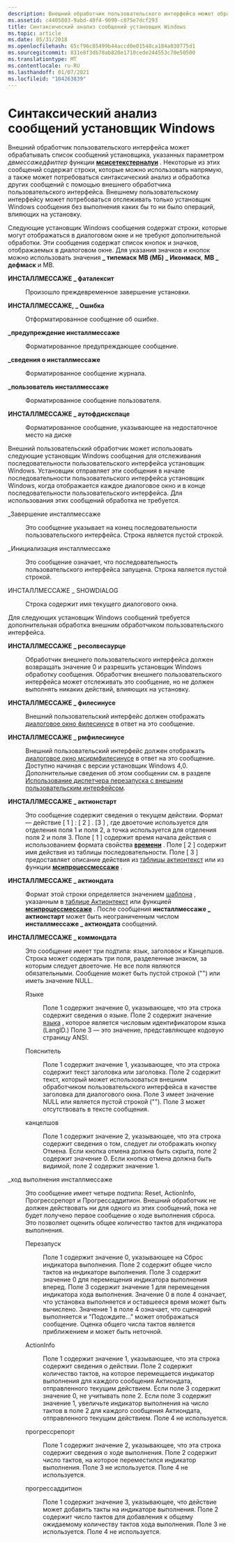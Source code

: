 ```yaml
---
description: Внешний обработчик пользовательского интерфейса может обрабатывать список сообщений установщика, указанных параметром Двмессажедфилтер функции Мсисетекстерналуи.
ms.assetid: c4405803-9abd-40f4-9090-c075e7dcf293
title: Синтаксический анализ сообщений установщик Windows
ms.topic: article
ms.date: 05/31/2018
ms.openlocfilehash: 65cf96c85499b44accd0e01548ca184a030775d1
ms.sourcegitcommit: 831e8f3db78ab820e1710cede244553c70e50500
ms.translationtype: MT
ms.contentlocale: ru-RU
ms.lasthandoff: 01/07/2021
ms.locfileid: "104263839"
---
```

# <a name="parsing-windows-installer-messages"></a>Синтаксический анализ сообщений установщик Windows

Внешний обработчик пользовательского интерфейса может обрабатывать список сообщений установщика, указанных параметром *двмессажедфилтер* функции [**мсисетекстерналуи**](/windows/desktop/api/Msi/nf-msi-msisetexternaluia) . Некоторые из этих сообщений содержат строки, которые можно использовать напрямую, а также может потребоваться синтаксический анализ и обработка других сообщений с помощью внешнего обработчика пользовательского интерфейса. Внешнему пользовательскому интерфейсу может потребоваться отслеживать только установщик Windows сообщения без выполнения каких бы то ни было операций, влияющих на установку.

Следующие установщик Windows сообщения содержат строки, которые могут отображаться в диалоговом окне и не требуют дополнительной обработки. Эти сообщения содержат список кнопок и значков, отображаемых в диалоговом окне. Для указания значков и кнопок можно использовать значения **\_ типемаск** **MB (МБ) \_ Иконмаск**, **MB \_ дефмаск** и MB.

<dl> <dt>

<span id="INSTALLMESSAGE_FATALEXIT"></span><span id="installmessage_fatalexit"></span>**ИНСТАЛЛМЕССАЖЕ \_ фаталексит**
</dt> <dd>

Произошло преждевременное завершение установки.

</dd> <dt>

<span id="INSTALLMESSAGE_ERROR"></span><span id="installmessage_error"></span>**ИНСТАЛЛМЕССАЖЕ, \_ Ошибка**
</dt> <dd>

Отформатированное сообщение об ошибке.

</dd> <dt>

<span id="INSTALLMESSAGE_WARNING"></span><span id="installmessage_warning"></span>**\_предупреждение инсталлмессаже**
</dt> <dd>

Форматированное предупреждающее сообщение.

</dd> <dt>

<span id="INSTALLMESSAGE_INFO"></span><span id="installmessage_info"></span>**\_сведения о инсталлмессаже**
</dt> <dd>

Форматированное сообщение журнала.

</dd> <dt>

<span id="INSTALLMESSAGE_USER"></span><span id="installmessage_user"></span>**\_пользователь инсталлмессаже**
</dt> <dd>

Форматированное сообщение пользователя.

</dd> <dt>

<span id="INSTALLMESSAGE_OUTOFDISKSPACE"></span><span id="installmessage_outofdiskspace"></span>**ИНСТАЛЛМЕССАЖЕ \_ аутофдискспаце**
</dt> <dd>

Форматированное сообщение, указывающее на недостаточное место на диске

</dd> </dl>

Внешний пользовательский обработчик может использовать следующие установщик Windows сообщения для отслеживания последовательности пользовательского интерфейса установщик Windows. Установщик отправляет эти сообщения в начале последовательности пользовательского интерфейса установщик Windows, когда отображается каждое диалоговое окно и в конце последовательности пользовательского интерфейса. Для использования этих сообщений обработка не требуется.

<dl> <dt>

<span id="INSTALLMESSAGE_TERMINATE"></span><span id="installmessage_terminate"></span>\_Завершение инсталлмессаже
</dt> <dd>

Это сообщение указывает на конец последовательности пользовательского интерфейса. Строка является пустой строкой.

</dd> <dt>

<span id="INSTALLMESSAGE_INITIALIZE"></span><span id="installmessage_initialize"></span>\_Инициализация инсталлмессаже
</dt> <dd>

Это сообщение означает, что последовательность пользовательского интерфейса запущена. Строка является пустой строкой.

</dd> <dt>

<span id="INSTALLMESSAGE_SHOWDIALOG"></span><span id="installmessage_showdialog"></span>ИНСТАЛЛМЕССАЖЕ \_ SHOWDIALOG
</dt> <dd>

Строка содержит имя текущего диалогового окна.

</dd> </dl>

Для следующих установщик Windows сообщений требуется дополнительная обработка внешним обработчиком пользовательского интерфейса.

<dl> <dt>

<span id="INSTALLMESSAGE_RESOLVESOURCE"></span><span id="installmessage_resolvesource"></span>**ИНСТАЛЛМЕССАЖЕ \_ ресолвесаурце**
</dt> <dd>

Обработчик внешнего пользовательского интерфейса должен возвращать значение 0 и разрешить установщик Windows обработку сообщения. Обработчик внешнего пользовательского интерфейса может отслеживать это сообщение, но не должен выполнять никаких действий, влияющих на установку.

</dd> <dt>

<span id="INSTALLMESSAGE_FILESINUSE"></span><span id="installmessage_filesinuse"></span>**ИНСТАЛЛМЕССАЖЕ \_ филесинусе**
</dt> <dd>

Внешний пользовательский интерфейс должен отображать [диалоговое окно филесинусе](filesinuse-dialog.md) в ответ на это сообщение.

</dd> <dt>

<span id="INSTALLMESSAGE_RMFILESINUSE"></span><span id="installmessage_rmfilesinuse"></span>**ИНСТАЛЛМЕССАЖЕ \_ рмфилесинусе**
</dt> <dd>

Внешний пользовательский интерфейс должен отображать [диалоговое окно мсирмфилесинусе](msirmfilesinuse-dialog.md) в ответ на это сообщение. Доступно начиная с версии установщик Windows 4,0. Дополнительные сведения об этом сообщении см. в разделе [Использование диспетчера перезапуска с внешним пользовательским интерфейсом](using-restart-manager-with-an-external-ui-.md).

</dd> <dt>

<span id="INSTALLMESSAGE_ACTIONSTART"></span><span id="installmessage_actionstart"></span>**ИНСТАЛЛМЕССАЖЕ \_ актионстарт**
</dt> <dd>

Это сообщение содержит сведения о текущем действии. Формат — действие \[ 1 \] : \[ 2 \] . \[3 \] , где двоеточие используется для отделения поля 1 и поля 2, а точка используется для отделения поля 2 и поля 3. Поле \[ 1 \] содержит время начала действия с использованием формата свойства [**времени**](time.md) . Поле \[ 2 \] содержит имя действия из таблицы последовательности. Поле \[ 3 \] предоставляет описание действия из [таблицы актионтекст](actiontext-table.md) или из функции [**мсипроцессмессаже**](/windows/desktop/api/Msiquery/nf-msiquery-msiprocessmessage) .

</dd> <dt>

<span id="INSTALLMESSAGE_ACTIONDATA"></span><span id="installmessage_actiondata"></span>**ИНСТАЛЛМЕССАЖЕ \_ актиондата**
</dt> <dd>

Формат этой строки определяется значением [шаблона](template.md) , указанным в [таблице Актионтекст](actiontext-table.md) или функцией [**мсипроцессмессаже**](/windows/desktop/api/Msiquery/nf-msiquery-msiprocessmessage) . После сообщения **инсталлмессаже \_ актионстарт** может быть неограниченным числом **инсталлмессаже \_ актиондата** сообщений.

</dd> <dt>

<span id="INSTALLMESSAGE_COMMONDATA"></span><span id="installmessage_commondata"></span>**ИНСТАЛЛМЕССАЖЕ \_ коммондата**
</dt> <dd>

Это сообщение имеет три подтипа: язык, заголовок и Канцелшов. Строка может содержать три поля, разделенные знаком, за которым следует двоеточие. Не все поля являются обязательными. Сообщение может быть пустой строкой ("") или иметь значение NULL.

<dl> <dt>

<span id="Language"></span><span id="language"></span><span id="LANGUAGE"></span>Языке
</dt> <dd>

Поле 1 содержит значение 0, указывающее, что эта строка содержит сведения о языке. Поле 2 содержит значение [языка](language.md) , которое является числовым идентификатором языка (LangID.) Поле 3 — это значение, представляющее кодовую страницу ANSI.

</dd> <dt>

<span id="Caption"></span><span id="caption"></span><span id="CAPTION"></span>Пояснитель
</dt> <dd>

Поле 1 содержит значение 1, указывающее, что эта строка содержит текст заголовка или заголовка. Поле 2 содержит текст, который может использоваться внешним обработчиком пользовательского интерфейса в качестве заголовка для диалогового окна. Поле 3 имеет значение NULL или является пустой строкой (""). Поле 3 может отсутствовать в тексте сообщения.

</dd> <dt>

<span id="CancelShow"></span><span id="cancelshow"></span><span id="CANCELSHOW"></span>канцелшов
</dt> <dd>

Поле 1 содержит значение 2, указывающее, что эта строка содержит сведения о том, следует ли отображать кнопку Отмена. Если кнопка отмена должна быть скрыта, поле 2 содержит значение 0. Если кнопка отмена должна быть видимой, поле 2 содержит значение 1.

</dd> </dl> </dd> <dt>

<span id="INSTALLMESSAGE_PROGRESS"></span><span id="installmessage_progress"></span>\_ход выполнения инсталлмессаже
</dt> <dd>

Это сообщение имеет четыре подтипа: Reset, ActionInfo, Прогрессрепорт и Прогрессаддитион. Внешний обработчик не должен действовать ни для одного из этих сообщений, пока не будет получено первое сообщение о ходе выполнения сброса. Это позволяет оценить общее количество тактов для индикатора выполнения.

<dl> <dt>

<span id="Reset"></span><span id="reset"></span><span id="RESET"></span>Перезапуск
</dt> <dd>

Поле 1 содержит значение 0, указывающее на Сброс индикатора выполнения. Поле 2 содержит общее число тактов на индикаторе выполнения. Поле 3 содержит значение 0 для перемещения индикатора выполнения вперед. Поле 3 содержит значение 1 для перемещения индикатора хода выполнения. Значение 0 в поле 4 означает, что установка выполняется и оставшееся время может быть вычислено. Значение 1 в поле 4 означает, что сценарий выполняется и "Подождите..." может отображаться сообщение. Оценка общего числа тактов является приближением и может быть неточной.

</dd> <dt>

<span id="ActionInfo"></span><span id="actioninfo"></span><span id="ACTIONINFO"></span>ActionInfo
</dt> <dd>

Поле 1 содержит значение 1, указывающее, что эта строка содержит сведения о действии. Поле 2 содержит количество тактов, на которое перемещается индикатор выполнения для каждого сообщения Актиондата, отправленного текущим действием. Если поле 3 содержит значение 0, не учитывать поле 2. Если поле 3 содержит значение 1, увеличьте индикатор выполнения на число тактов в поле 2 для каждого сообщения Актиондата, отправленного текущим действием. Поле 4 не используется.

</dd> <dt>

<span id="ProgressReport"></span><span id="progressreport"></span><span id="PROGRESSREPORT"></span>прогрессрепорт
</dt> <dd>

Поле 1 содержит значение 2, указывающее, что эта строка содержит сведения о ходе выполнения. Поле 2 содержит число тактов, на которое переместился индикатор выполнения. Поле 3 не используется. Поле 4 не используется.

</dd> <dt>

<span id="ProgressAddition"></span><span id="progressaddition"></span><span id="PROGRESSADDITION"></span>прогрессаддитион
</dt> <dd>

Поле 1 содержит значение 3, указывающее, что действие может добавить такты на индикаторе выполнения. Поле 2 содержит число тактов для добавления к общему ожидаемому количеству тактов хода выполнения. Поле 3 не используется. Поле 4 не используется.

</dd> </dl> </dd> </dl>

 

 



